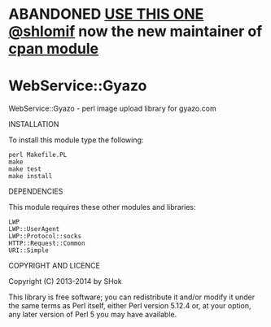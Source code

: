 # ABANDONED [USE THIS ONE](https://github.com/shlomif/WebService--Gyazo/tree/WebService-Gyazo-B) [@shlomif](https://github.com/shlomif) now the new maintainer of [cpan module](https://metacpan.org/pod/WebService::Gyazo::B)

WebService::Gyazo
=================
WebService::Gyazo - perl image upload library for gyazo.com

 
INSTALLATION
 
To install this module type the following:
 
	perl Makefile.PL
	make
	make test
	make install
 
DEPENDENCIES
 
This module requires these other modules and libraries:
 
	LWP
	LWP::UserAgent
	LWP::Protocol::socks
	HTTP::Request::Common
	URI::Simple
 
COPYRIGHT AND LICENCE
 
Copyright (C) 2013-2014 by SHok
 
This library is free software; you can redistribute it and/or modify
it under the same terms as Perl itself, either Perl version 5.12.4 or,
at your option, any later version of Perl 5 you may have available.
